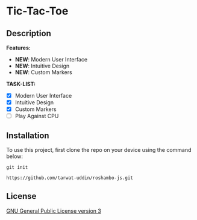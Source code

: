 # Tic-Tac-Toe

## Description

**Features:**

- **NEW**: Modern User Interface
- **NEW**: Intuitive Design
- **NEW**: Custom Markers

**TASK-LIST:**

- [x] Modern User Interface
- [x] Intuitive Design
- [x] Custom Markers
- [ ] Play Against CPU

## Installation

To use this project, first clone the repo on your device using the command below:

`git init`

`https://github.com/tarwat-uddin/roshambo-js.git`

## License

[GNU General Public License version 3](https://opensource.org/licenses/GPL-3.0)
